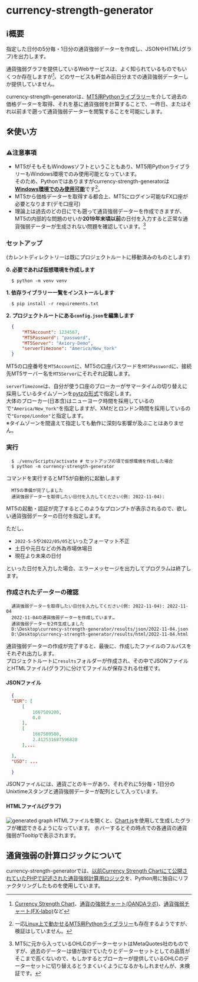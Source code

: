 # currency-strength-generator

## ℹ️概要
  指定した日付の5分毎・1日分の通貨強弱データーを作成し、JSONやHTML(グラフ)を出力します。

  通貨強弱グラフを提供しているWebサービスは、よく知られているものでもいくつか存在しますが[^1]、どのサービスも軒並み前日分までの通貨強弱データーしか提供していません。

  currency-strength-generatorは、[MT5用Pythonライブラリー](https://pypi.org/project/MetaTrader5/)を介して過去の価格データーを取得、それを基に通貨強弱を計算することで、一昨日、またはそれ以前まで遡って通貨強弱データーを閲覧することを可能にします。

## 🛠️使い方
  ### ⚠️注意事項
  - MT5がそもそもWindowsソフトということもあり、MT5用PythonライブラリーもWindows環境でのみ使用可能となっています。  
  そのため、Pythonではありますがcurrency-strength-generatorは<u>**Windows環境でのみ使用可能**</u>です[^2]。
  - MT5から価格データーを取得する都合上、MT5にログイン可能なFX口座が必要となります(デモ口座可)
  - 理論上は過去のどの日にでも遡って通貨強弱データーを作成できますが、MT5の内部的な問題のせいか**2019年末頃以前**の日付を入力すると正常な通貨強弱データーが生成されない問題を確認しています。[^3]

  ### セットアップ
  (カレントディレクトリーは既にプロジェクトルートに移動済みのものとします)  

  **0. 必要であれば仮想環境を作成します**
  ```shell
    $ python -m venv venv
  ```
  **1. 依存ライブラリー一覧をインストールします**
  ```shell
    $ pip install -r requirements.txt
  ```
  **2. プロジェクトルートにある`config.json`を編集します**
  ```json
    {
        "MT5Account": 1234567,
        "MT5Password": "password",
        "MT5Server": "Axiory-Demo",
        "serverTimezone": "America/New_York"
    }
  ```
  MT5の口座番号を`MT5Account`に、MT5の口座パスワードを`MT5Password`に、接続先MT5サーバー名を`MT5Server`にそれぞれ記載します。

  `serverTimezone`は、自分が使う口座のブローカーがサマータイムの切り替えに採用しているタイムゾーンを[pytzの形式](https://gist.github.com/heyalexej/8bf688fd67d7199be4a1682b3eec7568)で指定します。  
  大体のブローカー(日本含)はニューヨーク時間を採用しているので`"America/New_York"`を指定しますが、XMだとロンドン時間を採用しているので`"Europe/London"`と指定します。  
  ※タイムゾーンを間違えて指定しても動作に深刻な影響が及ぶことはありません。

  ### 実行
  ```shell
    $ ./venv/Scripts/activate # セットアップの項で仮想環境を作成した場合
    $ python -m currency-strength-generator
  ```
  コマンドを実行するとMT5が自動的に起動します
  ```shell
    MT5の準備が完了しました
    通貨強弱データーを取得したい日付を入力してください(例: 2022-11-04):
  ```
  MT5の起動・認証が完了するとこのようなプロンプトが表示されるので、欲しい通貨強弱データーの日付を指定します。

  ただし、  
  - `2022-5-5`や`2022/05/05`といったフォーマット不正
  - 土日や元日などの外為市場休場日
  - 現在より未来の日付

  といった日付を入力した場合、エラーメッセージを出力してプログラムは終了します。

  ### 作成されたデーターの確認
  ```shell
    通貨強弱データーを取得したい日付を入力してください(例: 2022-11-04): 2022-11-04
    2022-11-04の通貨強弱データーを作成しています…
    通貨強弱データーを2件生成しました
    D:\Desktop\currency-strength-generator/results/json/2022-11-04.json
    D:\Desktop\currency-strength-generator/results/html/2022-11-04.html
  ```
  通貨強弱データーの作成が完了すると、最後に、作成したファイルのフルパスをそれぞれ出力します。  
  プロジェクトルートに`results`フォルダーが作成され、その中でJSONファイルとHTMLファイル(グラフ)に分けてファイルが保存される仕様です。

  #### JSONファイル
  ```json
    {
    "EUR": [
        [
            1667509200,
            0.0
        ],
        [
            1667509500,
            2.412531687596828
        ],...

    ],
    "USD": ...

    }
  ```
  JSONファイルには、通貨ごとのキーがあり、それぞれに5分毎・1日分のUnixtimeスタンプと通貨強弱データーが配列として入っています。

  #### HTMLファイル(グラフ)
  ![generated graph](https://user-images.githubusercontent.com/7829486/200116955-be765697-0d49-48f9-a3f8-fbba568eba7a.jpg)
  HTMLファイルを開くと、[Chart.js](https://www.chartjs.org/)を使用して生成したグラフが確認できるようになっています。
  ホバーするとその時点での各通貨の通貨強弱がTooltipで表示されます。

## 通貨強弱の計算ロジックについて
  currency-strength-generatorでは、[以前Currency Strength Chartにて公開されていたPHPで記述された通貨強弱計算用ロジック](http://web.archive.org/web/20210316121139/https://currency-strength.com/about.html)を、Python用に独自にリファクタリングしたものを使用しています。

[^1]: [Currency Strength Chart](https://currency-strength.com/)、[通貨の強弱チャート(OANDAラボ)](https://www.oanda.jp/lab-education/oanda_lab/oanda_rab/currency_power_balance/)、[通貨強弱チャート(FX-labo)](https://fx-labo.app/strength/?t=today)など

[^2]: 一応[Linux上で動かせるMT5用Pythonライブラリー](https://pypi.org/project/mt5linux/)も存在するようですが、検証はしていません。

[^3]: MT5に元から入っているOHLCのデーターセットはMetaQuotes社のものですが、過去のデーターは値が抜けていたりとデーターセットとしての品質がそこまで高くないので、もしかするとブローカーが提供しているOHLCのデーターセットに切り替えるとうまくいくようになるかもしれませんが、未検証です。